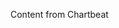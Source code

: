 <!--
name: lab
version : "0.1"
title : "Lab Assignment"
description: "Get learners using Riak in the Chartbeat environment"
license : "CC Attribution-ShareAlike 4.0"
-->

<!-- @section, "title": "Getting Started with the Demo" -->

Content from Chartbeat
